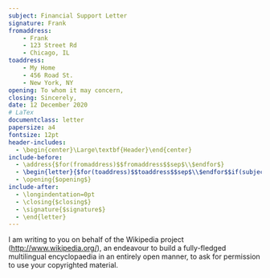 ```yaml
---
subject: Financial Support Letter
signature: Frank
fromaddress:
    - Frank
    - 123 Street Rd
    - Chicago, IL
toaddress:
    - My Home
    - 456 Road St.
    - New York, NY
opening: To whom it may concern,
closing: Sincerely,
date: 12 December 2020
# LaTex
documentclass: letter
papersize: a4
fontsize: 12pt
header-includes:
  - \begin{center}\Large\textbf{Header}\end{center}
include-before:
  - \address{$for(fromaddress)$$fromaddress$$sep$\\$endfor$}
  - \begin{letter}{$for(toaddress)$$toaddress$$sep$\\$endfor$$if(subject)$\\ ~ \\\textbf{Subject: $subject$}$endif$}
  - \opening{$opening$}
include-after:
  - \longindentation=0pt
  - \closing{$closing$}
  - \signature{$signature$}
  - \end{letter}
---
```


I am writing to you on behalf of the Wikipedia project (http://www.wikipedia.org/),
an endeavour to build a fully-fledged multilingual encyclopaedia in an entirely
open manner, to ask for permission to use your copyrighted material.